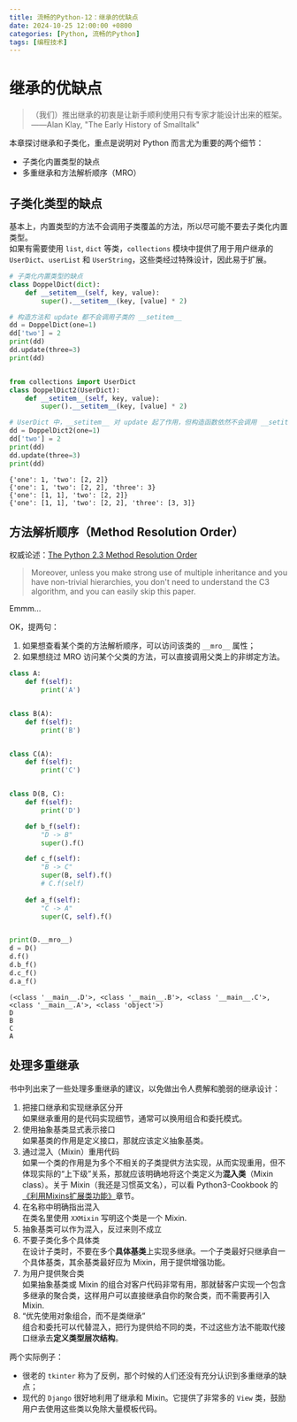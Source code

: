 ```yaml
---
title: 流畅的Python-12：继承的优缺点
date: 2024-10-25 12:00:00 +0800
categories: [Python, 流畅的Python]
tags: [编程技术]
---
```

# 继承的优缺点
> （我们）推出继承的初衷是让新手顺利使用只有专家才能设计出来的框架。  
> ——Alan Klay, "The Early History of Smalltalk"

本章探讨继承和子类化，重点是说明对 Python 而言尤为重要的两个细节：
* 子类化内置类型的缺点
* 多重继承和方法解析顺序（MRO）

## 子类化类型的缺点
基本上，内置类型的方法不会调用子类覆盖的方法，所以尽可能不要去子类化内置类型。  
如果有需要使用 `list`, `dict` 等类，`collections` 模块中提供了用于用户继承的 `UserDict`、`userList` 和 `UserString`，这些类经过特殊设计，因此易于扩展。


```python
# 子类化内置类型的缺点
class DoppelDict(dict):
    def __setitem__(self, key, value):
        super().__setitem__(key, [value] * 2)

# 构造方法和 update 都不会调用子类的 __setitem__
dd = DoppelDict(one=1)
dd['two'] = 2
print(dd)
dd.update(three=3)
print(dd)


from collections import UserDict
class DoppelDict2(UserDict):
    def __setitem__(self, key, value):
        super().__setitem__(key, [value] * 2)

# UserDict 中，__setitem__ 对 update 起了作用，但构造函数依然不会调用 __setitem__
dd = DoppelDict2(one=1)
dd['two'] = 2
print(dd)
dd.update(three=3)
print(dd)
```

    {'one': 1, 'two': [2, 2]}
    {'one': 1, 'two': [2, 2], 'three': 3}
    {'one': [1, 1], 'two': [2, 2]}
    {'one': [1, 1], 'two': [2, 2], 'three': [3, 3]}


## 方法解析顺序（Method Resolution Order）
权威论述：[The Python 2.3 Method Resolution Order](https://www.python.org/download/releases/2.3/mro/)  
> Moreover, unless you make strong use of multiple inheritance and you have non-trivial hierarchies, you don't need to understand the C3 algorithm, and you can easily skip this paper. 

Emmm…

OK，提两句：
1. 如果想查看某个类的方法解析顺序，可以访问该类的 `__mro__` 属性；
2. 如果想绕过 MRO 访问某个父类的方法，可以直接调用父类上的非绑定方法。


```python
class A:
    def f(self):
        print('A')


class B(A):
    def f(self):
        print('B')


class C(A):
    def f(self):
        print('C')


class D(B, C):
    def f(self):
        print('D')

    def b_f(self):
        "D -> B"
        super().f()

    def c_f(self):
        "B -> C"
        super(B, self).f()
        # C.f(self)
    
    def a_f(self):
        "C -> A"
        super(C, self).f()


print(D.__mro__)
d = D()
d.f()
d.b_f()
d.c_f()
d.a_f()
```

    (<class '__main__.D'>, <class '__main__.B'>, <class '__main__.C'>, <class '__main__.A'>, <class 'object'>)
    D
    B
    C
    A


## 处理多重继承
书中列出来了一些处理多重继承的建议，以免做出令人费解和脆弱的继承设计：
1. 把接口继承和实现继承区分开  
    如果继承重用的是代码实现细节，通常可以换用组合和委托模式。
2. 使用抽象基类显式表示接口  
    如果基类的作用是定义接口，那就应该定义抽象基类。
3. 通过混入（Mixin）重用代码  
    如果一个类的作用是为多个不相关的子类提供方法实现，从而实现重用，但不体现实际的“上下级”关系，那就应该明确地将这个类定义为**混入类**（Mixin class）。关于 Mixin（我还是习惯英文名），可以看 Python3-Cookbook 的[《利用Mixins扩展类功能》](https://python3-cookbook.readthedocs.io/zh_CN/latest/c08/p18_extending_classes_with_mixins.html)章节。
4. 在名称中明确指出混入  
    在类名里使用 `XXMixin` 写明这个类是一个 Mixin.
5. 抽象基类可以作为混入，反过来则不成立
6. 不要子类化多个具体类  
    在设计子类时，不要在多个**具体基类**上实现多继承。一个子类最好只继承自一个具体基类，其余基类最好应为 Mixin，用于提供增强功能。
7. 为用户提供聚合类  
    如果抽象基类或 Mixin 的组合对客户代码非常有用，那就替客户实现一个包含多继承的聚合类，这样用户可以直接继承自你的聚合类，而不需要再引入 Mixin.
8. “优先使用对象组合，而不是类继承”  
    组合和委托可以代替混入，把行为提供给不同的类，不过这些方法不能取代接口继承去**定义类型层次结构**。

两个实际例子：  
* 很老的 `tkinter` 称为了反例，那个时候的人们还没有充分认识到多重继承的缺点；
* 现代的 `Django` 很好地利用了继承和 Mixin。它提供了非常多的 `View` 类，鼓励用户去使用这些类以免除大量模板代码。
